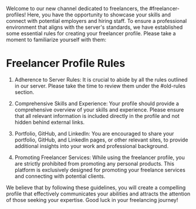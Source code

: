 Welcome to our new channel dedicated to freelancers, the #freelancer-profiles! Here, you have the opportunity to showcase your skills and connect with potential employers and hiring staff. To ensure a professional environment that aligns with the server's standards, we have established some essential rules for creating your freelancer profile. Please take a moment to familiarize yourself with them:

# Freelancer Profile Rules

1. Adherence to Server Rules: It is crucial to abide by all the rules outlined in our server. Please take the time to review them under the #old-rules section.

2. Comprehensive Skills and Experience: Your profile should provide a comprehensive overview of your skills and experience. Please ensure that all relevant information is included directly in the profile and not hidden behind external links.

3. Portfolio, GitHub, and LinkedIn: You are encouraged to share your portfolio, GitHub, and LinkedIn pages, or other relevant sites, to provide additional insights into your work and professional background.

4. Promoting Freelancer Services: While using the freelancer profile, you are strictly prohibited from promoting any personal products. This platform is exclusively designed for promoting your freelance services and connecting with potential clients.

We believe that by following these guidelines, you will create a compelling profile that effectively communicates your abilities and attracts the attention of those seeking your expertise. Good luck in your freelancing journey!
